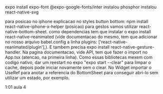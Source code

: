 
expo install expo-font @expo-google-fonts/inter
instalou phosphor
instalou react-native-svg

para posicao no iphone explicacao no styles button bottom:
npm install react-native-iphone-x-helper (posicao)
para gestos vamos utilizar react-native-bottom-sheet. como dependencias tem que instalar o expo install react-native-reanimated (vide documentacao do mesmo, tem que adicionar no nosso arquivo babel.config a linha plugins: ['react-native-reanimated/plugin'],). E tambem precisa expo install react-native-gesture-handler. Na pagina documentacao, vide API, tem que fazer o import no App.tsx (atencao, na primeira linha).
Como essas bibliotecas mexem com codigo nativo, dar um reestart no expo "expo start --clear" para limpar o cache, depois pode iniciar novamente sem o clear.
No Widget importar o UseRef para anotar a referencia do BottomSheet para conseguir abri-lo sem utilizar um estado, por exemplo.

1:01 aula 4


